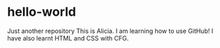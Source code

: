 # hello-world
Just another repository
This is Alicia. I am learning how to use GitHub! I have also learnt HTML and CSS with CFG.
